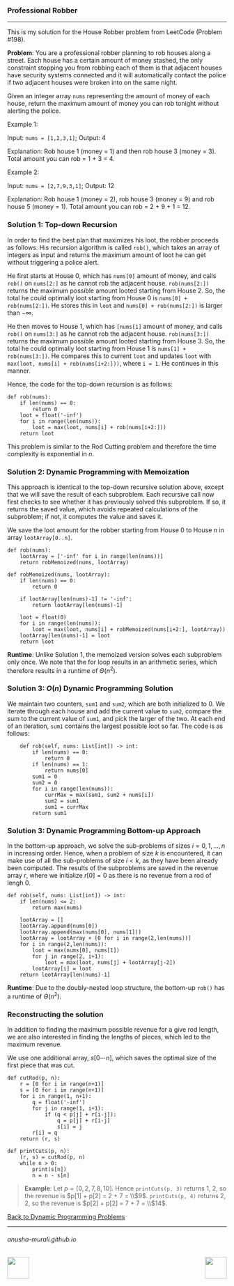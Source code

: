 ### Professional Robber

***

This is my solution for the House Robber problem from LeetCode (Problem #198).

**Problem**: You are a professional robber planning to rob houses along a street. Each house has a certain amount 
of money stashed, the only constraint stopping you from robbing each of them is that adjacent houses have security 
systems connected and it will automatically contact the police if two adjacent houses were broken into on the same 
night.

Given an integer array `nums` representing the amount of money of each house, return the maximum amount of money you 
can rob tonight without alerting the police.

Example 1:

Input: `nums = [1,2,3,1]`; Output: 4

Explanation: Rob house 1 (money = 1) and then rob house 3 (money = 3). Total amount you can rob = 1 + 3 = 4.

Example 2:

Input: `nums = [2,7,9,3,1]`;  Output: 12

Explanation: Rob house 1 (money = 2), rob house 3 (money = 9) and rob house 5 (money = 1).
Total amount you can rob = 2 + 9 + 1 = 12.


### Solution 1: Top-down Recursion

In order to find the best plan that maximizes his loot, the robber proceeds as follows. His recursion algorithm is called `rob()`, which takes an array of integers as input and returns the maximum amount of loot he can get without triggering a police alert.

He first starts at House 0, which has `nums[0]` amount of money, and calls `rob()` on `nums[2:]` as he cannot rob the adjacent house. `rob(nums[2:])` returns the maximum possible amount looted starting from House 2. So, the total he could optimally loot starting from House 0 is `nums[0] + rob(nums[2:])`. He stores this in `loot` and `nums[0] + rob(nums[2:])` is larger than $-\infty$.

He then moves to House 1, which has `[nums[1]` amount of money, and calls `rob()` on `nums[3:]` as he cannot rob the adjacent house. `rob(nums[3:])` returns the maximum possible amount looted starting from House 3. So, the total he could optimally loot starting from House 1 is `nums[1] + rob(nums[3:])`. He compares this to current `loot` and updates `loot` with `max(loot, nums[i] + rob(nums[i+2:]))`, where `i = 1`. He continues in this manner.

Hence, the code for the top-down recursion is as follows:

```
def rob(nums):
    if len(nums) == 0:
        return 0
    loot = float('-inf')
    for i in range(len(nums)):
        loot = max(loot, nums[i] + rob(nums[i+2:]))
    return loot
```

This problem is similar to the Rod Cutting problem and therefore the time complexity is exponential in $n$.

### Solution 2: Dynamic Programming with Memoization

This approach is identical to the top-down recursive solution above, except that we will save the result of each subproblem. Each recursive call now first checks to see whether it has previously solved this subproblem. If so, it returns the saved value, which avoids repeated calculations of the subproblem; if not, it computes the value and saves it.

We save the loot amount for the robber starting from House 0 to House $n$ in array `lootArray[0..n]`. 

```
def rob(nums):
    lootArray = ['-inf' for i in range(len(nums))]
    return robMemoized(nums, lootArray)

def robMemoized(nums, lootArray):
    if len(nums) == 0:
        return 0

    if lootArray[len(nums)-1] != '-inf':
        return lootArray[len(nums)-1]
        
    loot = float(0)
    for i in range(len(nums)):
        loot = max(loot, nums[i] + robMemoized(nums[i+2:], lootArray))
    lootArray[len(nums)-1] = loot
    return loot
```

**Runtime**: Unlike Solution 1, the memoized version solves each subproblem only once. We note that the for loop results in an arithmetic series, which therefore results in a runtime of $\Theta(n^2)$. 

### Solution 3: $O(n)$ Dynamic Programming Solution

We maintain two counters, `sum1` and `sum2`, which are both initialized to 0. We iterate through each house and add the current value to `sum2`, compare the sum to the current value of `sum1`, and pick the larger of the two. At each end of an iteration, `sum1` contains the largest possible loot so far. The code is as follows:

```
    def rob(self, nums: List[int]) -> int:
        if len(nums) == 0:
            return 0
        if len(nums) == 1:
            return nums[0]
        sum1 = 0
        sum2 = 0
        for i in range(len(nums)):
            currMax = max(sum1, sum2 + nums[i])
            sum2 = sum1
            sum1 = currMax
        return sum1
```

### Solution 3: Dynamic Programming Bottom-up Approach

In the bottom-up approach, we solve the sub-problems of sizes $i = 0, 1, \ldots, n$ in increasing order. Hence, when a problem of size $k$ is encountered, it can make use of all the sub-problems of size $i < k$, as they have been already been computed. The results of the subproblems are saved in the revenue array $r$, where we initialize $r[0] = 0$ as there is no revenue from a rod of lengh 0.

```
def rob(self, nums: List[int]) -> int:   
    if len(nums) <= 2:
        return max(nums)

    lootArray = []
    lootArray.append(nums[0])
    lootArray.append(max(nums[0], nums[1]))
    lootArray = lootArray + [0 for i in range(2,len(nums))]
    for i in range(2,len(nums)):
        loot = max(nums[0], nums[1])
        for j in range(2, i+1):
            loot = max(loot, nums[j] + lootArray[j-2])
        lootArray[i] = loot
    return lootArray[len(nums)-1]
```

**Runtime**: Due to the doubly-nested loop structure, the bottom-up `rob()` has a runtime of $\Theta(n^2)$. 

### Reconstructing the solution

In addition to finding the maximum possible revenue for a give rod length, we are also interested in finding the lengths of pieces, which led to the maximum revenue.

We use one additional array, $s[0 \cdots n]$, which saves the optimal size of the first piece that was cut.

```
def cutRod(p, n):
    r = [0 for i in range(n+1)]
    s = [0 for i in range(n+1)]
    for i in range(1, n+1):
        q = float('-inf')
        for j in range(1, i+1):
            if (q < p[j] + r[i-j]):
                q = p[j] + r[i-j]
                s[i] = j
        r[i] = q
    return (r, s)

def printCuts(p, n):
    (r, s) = cutRod(p, n)
    while n > 0:
        print(s[n])
        n = n - s[n]
```

> **Example**: Let $p = [0, 2, 7, 8, 10]$. Hence `printCuts(p, 3)` returns 1, 2, so the revenue is $p[1] + p[2] = 2 + 7 = \\$9$.  `printCuts(p, 4)` returns 2, 2, so the revenue is $p[2] + p[2] = 7 + 7 = \\$14$.


[Back to Dynamic Programming Problems](./problems.md)

* * *
###### anusha-murali.github.io

<img src="https://github.com/anusha-murali/anusha-murali.github.io/assets/111596338/639243aa-2857-4595-a65a-7852762bb002" width="50" height="50" align="left">

[<img src="https://github.com/user-attachments/assets/989cfb30-4fb8-40f8-a812-8a054869aa32" width="50" height="50" align="right">](../index.md)
